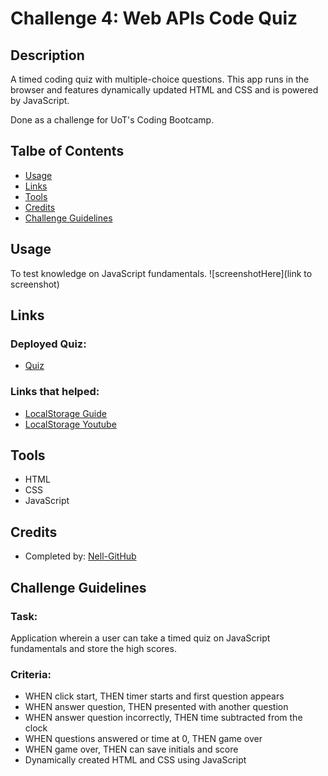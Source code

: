 # Challenge 4: Web APIs Code Quiz

## Description
A timed coding quiz with multiple-choice questions. This app runs in the browser and features dynamically updated HTML and CSS and is powered by JavaScript.

Done as a challenge for UoT's Coding Bootcamp.

## Talbe of Contents
* [Usage](#usage)
* [Links](#links)
* [Tools](#tools)
* [Credits](#credits)
* [Challenge Guidelines](#challenge-guidelines)

## Usage
To test knowledge on JavaScript fundamentals.
![screenshotHere](link to screenshot)

## Links
### Deployed Quiz:
* [Quiz](https://shannonnell.github.io/UoT-coding-challenge-4/)
### Links that helped:
* [LocalStorage Guide](https://blog.logrocket.com/localstorage-javascript-complete-guide/#clear)
* [LocalStorage Youtube](https://www.youtube.com/watch?v=DFhmNLKwwGw)

## Tools
* HTML 
* CSS
* JavaScript

## Credits
* Completed by: [Nell-GitHub](https://github.com/ShannonNell)

## Challenge Guidelines
### Task:
Application wherein a user can take a timed quiz on JavaScript fundamentals and store the high scores.

### Criteria: 
* WHEN click start, THEN timer starts and first question appears
* WHEN answer question, THEN presented with another question
* WHEN answer question incorrectly, THEN time subtracted from the clock
* WHEN questions answered or time at 0, THEN game over
* WHEN game over, THEN can save initials and score
* Dynamically created HTML and CSS using JavaScript
